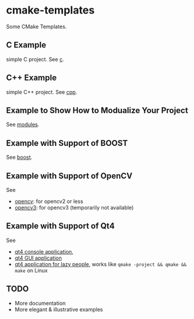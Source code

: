 # cmake-templates

Some CMake Templates.

## C Example

simple C project. See [c](c).

## C++ Example

simple C++ project. See [cpp](cpp).

## Example to Show How to Modualize Your Project

See [modules](modules).

## Example with Support of BOOST

See [boost](boost).

## Example with Support of OpenCV

See

  - [opencv](opencv): for opencv2 or less
  - [opencv3](opencv3): for opencv3 (temporarily not available)

## Example with Support of Qt4

See

  - [qt4 console application](qt4-console),
  - [qt4 GUI application](qt4-gui)
  - [qt4 application for lazy people](qt4-project), works like `qmake -project && qmake && make` on Linux

## TODO

-   More documentation
-   More elegant & illustrative examples
